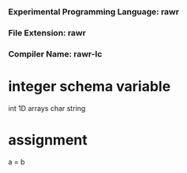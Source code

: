 ### Experimental Programming Language: <b>rawr</b>

### File Extension: <b>rawr</b>

### Compiler Name: <b>rawr-lc</b>

# integer schema variable 
int 
1D arrays
char 
string 

# assignment 
a = b

